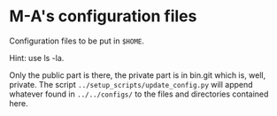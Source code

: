 # M-A's configuration files

Configuration files to be put in `$HOME`.

Hint: use ls -la.

Only the public part is there, the private part is in bin.git which is, well,
private. The script `../setup_scripts/update_config.py` will append whatever
found in `../../configs/` to the files and directories contained here.
